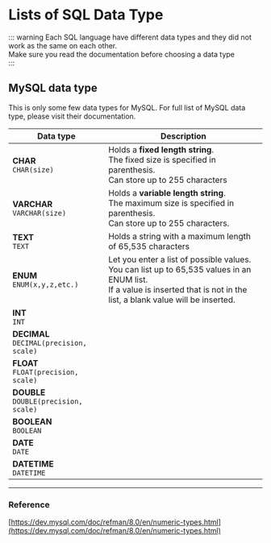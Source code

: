 # Lists of SQL Data Type
<Badge text="MySQL Only" type="warn" vertical="middle"/>
::: warning
Each SQL language have different data types and they did not work as the same on each other.<br>
Make sure you read the documentation before choosing a data type<br>
:::

## MySQL data type
This is only some few data types for MySQL. For full list of MySQL data type, please visit their documentation.

| Data type                                  | Description                                                                                                                                                                      |
|--------------------------------------------|----------------------------------------------------------------------------------------------------------------------------------------------------------------------------------|
| **CHAR**<br>`CHAR(size)`                   | Holds a **fixed length string**.<br>The fixed size is specified in parenthesis.<br>Can store up to 255 characters                                                                |
| **VARCHAR**<br>`VARCHAR(size)`             | Holds a **variable length string**.<br>The maximum size is specified in parenthesis.<br>Can store up to 255 characters.                                                          |
| **TEXT**<br>`TEXT`                         | Holds a string with a maximum length of 65,535 characters                                                                                                                        |
| **ENUM**<br>`ENUM(x,y,z,etc.)`             | Let you enter a list of possible values.<br>You can list up to 65,535 values in an ENUM list.<br>If a value is inserted that is not in the list, a blank value will be inserted. |
| **INT**<br>`INT`                           |                                                                                                                                                                                  |
| **DECIMAL**<br>`DECIMAL(precision, scale)` |                                                                                                                                                                                  |
| **FLOAT**<br>`FLOAT(precision, scale)`     |                                                                                                                                                                                  |
| **DOUBLE**<br>`DOUBLE(precision, scale)`   |                                                                                                                                                                                  |
| **BOOLEAN**<br>`BOOLEAN`                   |                                                                                                                                                                                  |
| **DATE**<br>`DATE`                         |                                                                                                                                                                                  |
| **DATETIME**<br>`DATETIME`                 |                                                                                                                                                                                  |

---
### Reference
[https://dev.mysql.com/doc/refman/8.0/en/numeric-types.html](https://dev.mysql.com/doc/refman/8.0/en/numeric-types.html)